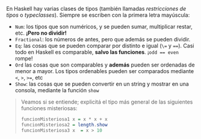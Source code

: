En Haskell hay varias clases de tipos (también llamadas _restricciones de tipos_ o _typeclasses_). Siempre se escriben con la primera letra mayúscula:

* `Num`: los tipos que son numéricos, y se pueden sumar, multiplicar restar, etc. **¡Pero no dividir!**
* `Fractional`: los números de antes, pero que además se pueden dividir. 
* `Eq`: las cosas que se pueden comparar por distinto e igual (`\=`  y `==`). Casi todo en Haskell es comparable, **salvo las funciones**. ¡`odd == even` rompe!
* `Ord` las cosas que son comparables y **además** pueden ser ordenadas de menor a mayor. Los tipos ordenables pueden ser comparados mediante `<`, `>`, `>=`, etc
* `Show`: las cosas que se pueden convertir en un string y mostrar en una consola, mediante la función `show`

> Veamos si se entiende; explicitá el tipo más general de las siguientes funciones misteriosas:
>
> ```haskell
> funcionMisteriosa1 x = x * x + x
> funcionMisteriosa2 = length.show
> funcionMisteriosa3 x  = x > 10
> ```



 

